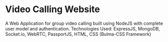 <h1>Video Calling Website</h1>
A Web Application for group video calling built using NodeJS with complete user model and authentication.
Technologies Used: ExpressJS, MongoDB, Socket.io, WebRTC, PassportJS, HTML, CSS (Bulma-CSS Framework)
